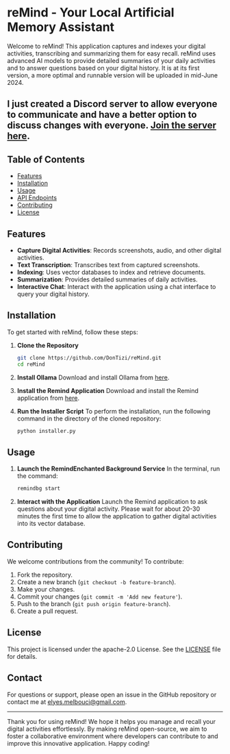 # reMind - Your Local Artificial Memory Assistant

Welcome to reMind! This application captures and indexes your digital activities, transcribing and summarizing them for easy recall. reMind uses advanced AI models to provide detailed summaries of your daily activities and to answer questions based on your digital history. It is at its first version, a more optimal and runnable version will be uploaded in mid-June 2024.

##  I just created a Discord server to allow everyone to communicate and have a better option to discuss changes with everyone. [Join the server here](https://discord.gg/fVDXVyeR).

## Table of Contents

- [Features](#features)
- [Installation](#installation)
- [Usage](#usage)
- [API Endpoints](#api-endpoints)
- [Contributing](#contributing)
- [License](#license)

## Features

- **Capture Digital Activities**: Records screenshots, audio, and other digital activities.
- **Text Transcription**: Transcribes text from captured screenshots.
- **Indexing**: Uses vector databases to index and retrieve documents.
- **Summarization**: Provides detailed summaries of daily activities.
- **Interactive Chat**: Interact with the application using a chat interface to query your digital history.

## Installation

To get started with reMind, follow these steps:

1. **Clone the Repository**
    ```sh
    git clone https://github.com/DonTizi/reMind.git
    cd reMind
    ```
    
2. **Install Ollama**
    Download and install Ollama from [here](https://ollama.com/download/Ollama-darwin.zip).


3. **Install the Remind Application**
    Download and install the Remind application from [here](https://www.recallmemory.io/download).


4. **Run the Installer Script**
    To perform the installation, run the following command in the directory of the cloned repository:
    ```sh
    python installer.py
    ```

## Usage


1. **Launch the RemindEnchanted Background Service**
    In the terminal, run the command:
    ```sh
    remindbg start
    ```

2. **Interact with the Application**
    Launch the Remind application to ask questions about your digital activity. Please wait for about 20-30 minutes the first time to allow the application to gather digital activities into its vector database.


## Contributing

We welcome contributions from the community! To contribute:

1. Fork the repository.
2. Create a new branch (`git checkout -b feature-branch`).
3. Make your changes.
4. Commit your changes (`git commit -m 'Add new feature'`).
5. Push to the branch (`git push origin feature-branch`).
6. Create a pull request.

## License

This project is licensed under the apache-2.0 License. See the [LICENSE](LICENSE) file for details.

## Contact

For questions or support, please open an issue in the GitHub repository or contact me at [elyes.melbouci@gmail.com](mailto:elyes.melbouci@gmail.com).

---

Thank you for using reMind! We hope it helps you manage and recall your digital activities effortlessly. By making reMind open-source, we aim to foster a collaborative environment where developers can contribute to and improve this innovative application. Happy coding!
